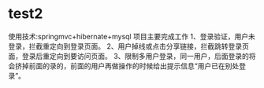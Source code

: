 # test2
使用技术:springmvc+hibernate+mysql
项目主要完成工作
 1、登录验证，用户未登录，拦截重定向到登录页面。
 2、用户掉线或点击分享链接，拦截跳转登录页面，登录后重定向到要访问页面。
 3、限制多用户登录，同一用户，后面登录的将会挤掉前面的录的，前面的用户再做操作的时候给出提示信息“用户已在别处登录”。